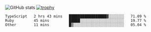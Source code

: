 ![GitHub stats](https://github-readme-stats.vercel.app/api?username=ksk001100&show_icons=true&theme=tokyonight)
[![trophy](https://github-profile-trophy.vercel.app/?username=ksk001100&theme=onedark)](https://github.com/ryo-ma/github-profile-trophy)

<!--START_SECTION:waka-->

```text
TypeScript   2 hrs 43 mins   █████████████████▓░░░░░░░   71.09 %
Ruby         45 mins         █████░░░░░░░░░░░░░░░░░░░░   19.77 %
Other        11 mins         █▒░░░░░░░░░░░░░░░░░░░░░░░   05.04 %
```

<!--END_SECTION:waka-->
